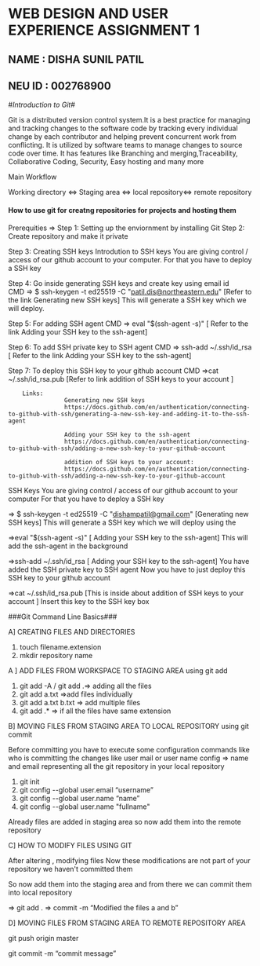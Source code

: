 # WEB DESIGN AND USER EXPERIENCE ASSIGNMENT 1
## NAME : **DISHA SUNIL PATIL**
## NEU ID : **002768900**


<!--Italics -->

#*Introduction to Git*#


Git is a distributed version control system.It is a best practice for managing and tracking changes to the software code by tracking every individual change by each contributor and helping prevent concurrent work from conflicting. It is utilized by software teams to manage changes to source code over time. It has features like Branching and merging,Traceability, Collaborative Coding, Security, Easy hosting and many more

Main Workflow

Working directory <=> Staging area <=> local repository<=> remote repository

#### How to use git for creatng repositories for projects and hosting them
Prerequities =>
Step 1: Setting up the enviornment by installing Git
Step 2: Create repository and make it private


Step 3: Creating SSH keys 
        Introdution to SSH keys
        You are giving control / access of our github account to your computer. For that you have to deploy a SSH key



Step 4: Go inside generating SSH keys and create key using email id  
        CMD =>  $ ssh-keygen -t ed25519 -C "patil.dis@northeastern.edu" [Refer to the link Generating new SSH keys]
        This will generate a SSH key which we will deploy.

Step 5: For adding SSH agent
        CMD => eval "$(ssh-agent -s)"   	[ Refer to the link Adding your SSH key to the ssh-agent]

Step 6: To add SSH private key to SSH agent 
        CMD => ssh-add ~/.ssh/id_rsa       [ Refer to the link Adding your SSH key to the ssh-agent]

Step 7: To deploy this SSH key to your github account
        CMD =>cat ~/.ssh/id_rsa.pub   [Refer to link addition of SSH keys to your account ]
        



        Links:
                    Generating new SSH keys
                    https://docs.github.com/en/authentication/connecting-to-github-with-ssh/generating-a-new-ssh-key-and-adding-it-to-the-ssh-agent

                    Adding your SSH key to the ssh-agent
                    https://docs.github.com/en/authentication/connecting-to-github-with-ssh/adding-a-new-ssh-key-to-your-github-account

                    addition of SSH keys to your account:
                    https://docs.github.com/en/authentication/connecting-to-github-with-ssh/adding-a-new-ssh-key-to-your-github-account

SSH Keys 
You are giving control / access of our github account to your computer
For that you have to deploy a SSH key
 

=>  $ ssh-keygen -t ed25519 -C "dishampatil@gmail.com" [Generating new SSH keys]
This will generate a SSH key which we will deploy using the 


=>eval "$(ssh-agent -s)"   	[ Adding your SSH key to the ssh-agent]
This will add the ssh-agent in the background


 
=>ssh-add ~/.ssh/id_rsa   [ Adding your SSH key to the ssh-agent]
You have added the SSH private key to SSH agent
Now you have to just deploy this SSH key to your github account

=>cat ~/.ssh/id_rsa.pub   [This is inside about addition of SSH keys to your account ]
Insert this key to the SSH key box 






###Git Command Line Basics###

A] CREATING FILES AND DIRECTORIES
1. touch filename.extension
2. mkdir repository name 

A ] ADD FILES FROM WORKSPACE TO STAGING AREA using git add

1. git add -A / git add .=> adding all the files
2. git add a.txt =>add files individually
3. git add a.txt b.txt  => add multiple files
4. git add .* => if all the files have same extension

B] MOVING FILES FROM STAGING AREA TO LOCAL REPOSITORY using git commit

Before committing you have to execute some configuration commands like who is committing the changes like user mail or user name
config => name and email representing all the git repository in your local repository

1. git init 
2. git config --global user.email “username”
3. git config --global user.name “name”
4. git config --global user.name "fullname"

Already files are added in staging area so now add them into the remote repository

C] HOW TO MODIFY FILES USING GIT

After altering , modifying files 
Now these modifications are not part of your repository we haven't committed them 

So now add them into the staging area and from there we can commit them into local repository


=> git add . 
=> commit -m “Modified the files a and b”



D] MOVING FILES FROM STAGING AREA TO REMOTE REPOSITORY AREA


git push origin master

git commit -m “commit message”















